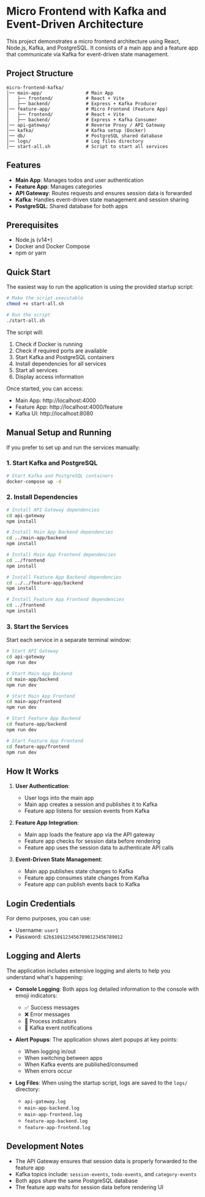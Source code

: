 # Micro Frontend with Kafka and Event-Driven Architecture

This project demonstrates a micro frontend architecture using React, Node.js, Kafka, and PostgreSQL. It consists of a main app and a feature app that communicate via Kafka for event-driven state management.

## Project Structure

```
micro-frontend-kafka/
│── main-app/                # Main App
│   ├── frontend/            # React + Vite
│   ├── backend/             # Express + Kafka Producer
│── feature-app/             # Micro Frontend (Feature App)
│   ├── frontend/            # React + Vite
│   ├── backend/             # Express + Kafka Consumer
│── api-gateway/             # Reverse Proxy / API Gateway
│── kafka/                   # Kafka setup (Docker)
│── db/                      # PostgreSQL shared database
│── logs/                    # Log files directory
│── start-all.sh             # Script to start all services
```

## Features

- **Main App**: Manages todos and user authentication
- **Feature App**: Manages categories
- **API Gateway**: Routes requests and ensures session data is forwarded
- **Kafka**: Handles event-driven state management and session sharing
- **PostgreSQL**: Shared database for both apps

## Prerequisites

- Node.js (v14+)
- Docker and Docker Compose
- npm or yarn

## Quick Start

The easiest way to run the application is using the provided startup script:

```bash
# Make the script executable
chmod +x start-all.sh

# Run the script
./start-all.sh
```

The script will:
1. Check if Docker is running
2. Check if required ports are available
3. Start Kafka and PostgreSQL containers
4. Install dependencies for all services
5. Start all services
6. Display access information

Once started, you can access:
- Main App: http://localhost:4000
- Feature App: http://localhost:4000/feature
- Kafka UI: http://localhost:8080

## Manual Setup and Running

If you prefer to set up and run the services manually:

### 1. Start Kafka and PostgreSQL

```bash
# Start Kafka and PostgreSQL containers
docker-compose up -d
```

### 2. Install Dependencies

```bash
# Install API Gateway dependencies
cd api-gateway
npm install

# Install Main App Backend dependencies
cd ../main-app/backend
npm install

# Install Main App Frontend dependencies
cd ../frontend
npm install

# Install Feature App Backend dependencies
cd ../../feature-app/backend
npm install

# Install Feature App Frontend dependencies
cd ../frontend
npm install
```

### 3. Start the Services

Start each service in a separate terminal window:

```bash
# Start API Gateway
cd api-gateway
npm run dev

# Start Main App Backend
cd main-app/backend
npm run dev

# Start Main App Frontend
cd main-app/frontend
npm run dev

# Start Feature App Backend
cd feature-app/backend
npm run dev

# Start Feature App Frontend
cd feature-app/frontend
npm run dev
```

## How It Works

1. **User Authentication**:
   - User logs into the main app
   - Main app creates a session and publishes it to Kafka
   - Feature app listens for session events from Kafka

2. **Feature App Integration**:
   - Main app loads the feature app via the API gateway
   - Feature app checks for session data before rendering
   - Feature app uses the session data to authenticate API calls

3. **Event-Driven State Management**:
   - Main app publishes state changes to Kafka
   - Feature app consumes state changes from Kafka
   - Feature app can publish events back to Kafka

## Login Credentials

For demo purposes, you can use:
- Username: `user1`
- Password: `$2b$10$1234567890123456789012`

## Logging and Alerts

The application includes extensive logging and alerts to help you understand what's happening:

- **Console Logging**: Both apps log detailed information to the console with emoji indicators:
  - ✅ Success messages
  - ❌ Error messages
  - 🔄 Process indicators
  - 📢 Kafka event notifications

- **Alert Popups**: The application shows alert popups at key points:
  - When logging in/out
  - When switching between apps
  - When Kafka events are published/consumed
  - When errors occur

- **Log Files**: When using the startup script, logs are saved to the `logs/` directory:
  - `api-gateway.log`
  - `main-app-backend.log`
  - `main-app-frontend.log`
  - `feature-app-backend.log`
  - `feature-app-frontend.log`

## Development Notes

- The API Gateway ensures that session data is properly forwarded to the feature app
- Kafka topics include: `session-events`, `todo-events`, and `category-events`
- Both apps share the same PostgreSQL database
- The feature app waits for session data before rendering UI 